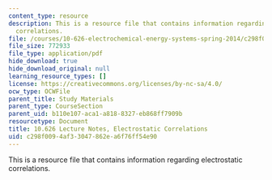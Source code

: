 ```yaml
---
content_type: resource
description: This is a resource file that contains information regarding electrostatic
  correlations.
file: /courses/10-626-electrochemical-energy-systems-spring-2014/c298f0094af33047862ea6f76ff54e90_MIT10_626S14_S11lec28.pdf
file_size: 772933
file_type: application/pdf
hide_download: true
hide_download_original: null
learning_resource_types: []
license: https://creativecommons.org/licenses/by-nc-sa/4.0/
ocw_type: OCWFile
parent_title: Study Materials
parent_type: CourseSection
parent_uid: b110e107-aca1-a818-8327-eb868ff7909b
resourcetype: Document
title: 10.626 Lecture Notes, Electrostatic Correlations
uid: c298f009-4af3-3047-862e-a6f76ff54e90
---
```

This is a resource file that contains information regarding electrostatic correlations.